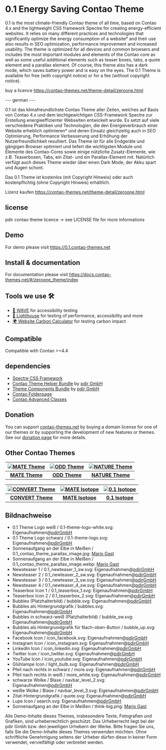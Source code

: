 # 0.1 Energy Saving Contao Theme

0.1 is the most climate-friendly Contao theme of all time, based on Contao 4.x and the lightweight CSS framework Spectre for creating energy-efficient websites.
It relies on many different practices and technologies that significantly optimize the energy consumption of a website* and their use also results in SEO optimization, performance improvement and increased usability.
The theme is optimized for all devices and common browsers and includes the most important modules and elements of the Contao core as well as some useful additional elements such as teaser boxes, tabs, a quote element and a parallax element.
Of course, this theme also has a dark mode, which saves battery power and is easy on the eyes.
The 0.1 Theme is available for free (with copyright notice) or for a fee (without copyright notice).

buy a licence https://contao-themes.net/theme-detail/zeroone.html
        

--- german ---

0.1 ist das klimafreundlichste Contao Theme aller Zeiten, welches auf Basis von Contao 4.x und dem leichtgewichtigen CSS-Framework Spectre zur Erstellung energieeffizienter Webseiten entwickelt wurde.
Es setzt auf viele verschiedene Praktiken und Technologien, die den Energieverbrauch einer Website erheblich optimieren*  und deren Einsatz gleichzeitig auch in SEO Optimierung, Performance Verbesserung und Erhöhung der Nutzerfreundlichkeit resultiert.
Das Theme ist für alle Endgeräte und gängigen Browser optimiert und liefert die wichtigsten Module und Elemente des Contao-Cores sowie einige nützliche Zusatz-Elemente, wie z.B. Teaserboxen, Tabs, ein Zitat- und ein Parallax-Element mit.
Natürlich verfügt auch dieses Theme wieder über einen Dark Mode, der Akku spart und Augen schont.

Das 0.1 Theme ist kostenlos (mit Copyright Hinweis) oder auch kostenpflichtig (ohne Copyright Hinweis) erhältlich.

Lizenz kaufen https://contao-themes.net/theme-detail/zeroone.html

## license

pdir contao theme licence -> see LICENSE file for more informations

## Demo

For demo please visit https://0.1.contao-themes.net

## Install & documentation

For documentation please visit https://docs.contao-themes.net/#/zeroone_theme/index

## Tools we use 🛠

- [🌊 WAVE](https://wave.webaim.org/extension/) for accessibility testing
- [🚨 Lighthouse](https://developers.google.com/web/tools/lighthouse/) for testing of performance, accessibility and more
- [🌍 Website Carbon Calculator](https://www.websitecarbon.com/) for testing carbon impact

## Compatible

Compatible with Contao >=4.4

## dependencies

- [Spectre CSS Framework](https://github.com/picturepan2/spectre)
- [Contao Theme Helper Bundle](https://github.com/pdir/contao-theme-helper-bundle) by [pdir GmbH](https://pdir.de/ "Webdesign für Dresden")
- [Theme Components Bundle](https://github.com/contao-themes-net/theme-components-bundle) by [pdir GmbH](https://pdir.de/ "Webdesign für Dresden")
- [Contao Folderpage](https://github.com/terminal42/contao-folderpage)
- [Contao Advanced Classes](https://github.com/Contao-DD/advanced-classes-bundle)

## Donation

You can support [contao-themes.net](https://contao-themes.net) by buying a domain license for one of our themes or by supporting the development of new features or themes. See our 
[donation page](https://contao-themes.net/sponsoring.html) for more details.

## Other Contao Themes

| [![MATE Theme](https://contao-themes.net/files/contao-themes-net/screenshots/mate%20theme/mate_theme_green_670x670.png)](https://contao-themes.net/theme-detail/mate.html) | [![ODD Theme](https://contao-themes.net/assets/images/c/ODD_Exploring_Contao_Theme_05-9e3a18d8.png)](https://contao-themes.net/theme-detail/odd.html) | [![NATURE Theme](https://contao-themes.net/assets/images/6/00_00_naturetheme-605a9391.jpg)](https://contao-themes.net/theme-detail/nature.html) |
|:---:|:---:|:---:|
| [**MATE Theme**](https://contao-themes.net/theme-detail/mate.html) | [**ODD Theme**](https://contao-themes.net/theme-detail/odd.html) | [**NATURE Theme**](https://contao-themes.net/theme-detail/nature.html) |

| [![CONVERT Theme](https://contao-themes.net/assets/images/7/Convert_Selling_Contao_Theme_01-9c1306b6.png)](https://contao-themes.net/theme-detail/convert.html) | [![MATE Isotope](https://contao-themes.net/assets/images/a/01_mate-isotope-shop-theme_quadrat-afa8f36f.jpg)](https://contao-themes.net/theme-detail/mate-isotope.html) | [![0.1 Isotope](https://contao-themes.net/assets/images/5/0.1_Isotope_00-57e3b5b2.jpg)](https://contao-themes.net/theme-detail/zeroone-isotope.html) |
|:---:|:---:|:---:|
| [**CONVERT Theme**](https://contao-themes.net/theme-detail/convert.html) |  [**MATE Isotope**](https://contao-themes.net/theme-detail/mate-isotope.html) | [**0.1 Isotope**](https://contao-themes.net/theme-detail/zeroone-isotope.html) |

## Bildnachweise

* 0.1 Theme Logo weiß / 0.1-theme-logo-white.svg: Eigenaufnahmen@[pdirGmbH](https://pdir.de/)
* 0.1 Theme Logo schwarz / 0.1-theme-logo.svg: Eigenaufnahmen@[pdirGmbH](https://pdir.de/)
* Sonnenaufgang an der Elbe in Meißen / 0.1_contao_theme_parallax_image.jpg: [Mario Gast](http://dream-picture-moments.de/)
* Sonnenaufgang an der Elbe in Meißen / 0.1_contao_theme_parallax_image.webp: [Mario Gast](http://dream-picture-moments.de/)
* Newsteaser 1 / 0.1_newteaser_1_sw.svg: Eigenaufnahmen@[pdirGmbH](https://pdir.de/)
* Newsteaser 2 / 0.1_newteaser_2_sw.svg: Eigenaufnahmen@[pdirGmbH](https://pdir.de/)
* Newsteaser 3 / 0.1_newteaser_3_sw.svg: Eigenaufnahmen@[pdirGmbH](https://pdir.de/)
* Newsteaser 4 / 0.1_newteaser_4_sw.svg: Eigenaufnahmen@[pdirGmbH](https://pdir.de/)
* Teaserbox Icon 1 / 0.1_teaserbox_1.svg: Eigenaufnahmen@[pdirGmbH](https://pdir.de/)
* Teaserbox Icon 2 / 0.1_teaserbox_2.svg: Eigenaufnahmen@[pdirGmbH](https://pdir.de/)
* Bubbles (Platzhalterbild) / bubble.svg: Eigenaufnahmen@[pdirGmbH](https://pdir.de/)
* Bubbles als Hintergrundgrafik / bubbles.svg: Eigenaufnahmen@[pdirGmbH](https://pdir.de/)
* Bubbles in schwarz-weiß (Platzhalterbild) / bubble_sw.svg: Eigenaufnahmen@[pdirGmbH](https://pdir.de/)
* Bubbles als Hintergrundgrafik für Nach-oben-Button / bubble_up.svg: Eigenaufnahmen@[pdirGmbH](https://pdir.de/)
* Facebook Icon / icon_facebook.svg: Eigenaufnahmen@[pdirGmbH](https://pdir.de/)
* Instagram Icon / icon_instagram.svg: Eigenaufnahmen@[pdirGmbH](https://pdir.de/)
* LinkedIn Icon / icon_linkedin.svg: Eigenaufnahmen@[pdirGmbH](https://pdir.de/)
* Twitter Icon / icon_twitter.svg: Eigenaufnahmen@[pdirGmbH](https://pdir.de/)
* YouTube Icon / icon_youtube.svg: Eigenaufnahmen@[pdirGmbH](https://pdir.de/)
* Glühlampe Icon / light_bulb.svg: Eigenaufnahmen@[pdirGmbH](https://pdir.de/)
* Pfeil nach rechts in schwarz / more.svg: Eigenaufnahmen@[pdirGmbH](https://pdir.de/)
* Pfeil nach rechts in weiß / more_white.svg: Eigenaufnahmen@[pdirGmbH](https://pdir.de/)
* schwarze Wolke / Blase / navbar_level_2.svg: Eigenaufnahmen@[pdirGmbH](https://pdir.de/)
* weiße Wolke / Blase / navbar_level_3.svg: Eigenaufnahmen@[pdirGmbH](https://pdir.de/)
* Zitat-Hintergrundgrafik / quote.svg: Eigenaufnahmen@[pdirGmbH](https://pdir.de/)
* Lupe Icon / search.svg: Eigenaufnahmen@[pdirGmbH](https://pdir.de/)
* Sonnenaufgang an der Elbe in Meißen / think-big.png: [Mario Gast](http://dream-picture-moments.de/)

Alle Demo-Inhalte dieses Themes, insbesondere Texte, Fotografien und Grafiken, sind urheberrechtlich geschützt. Das Urheberrecht liegt bei der pdir Gmbh bzw. den jeweiligen Urhebern der Werke. Bitte fragen Sie uns, falls Sie die Demo-Inhalte dieses Themes verwenden möchten. Ohne schriftliche Genehmigung seitens der Urheber dürfen diese in keiner Form verwendet, vervielfältigt oder verbreitet werden.
